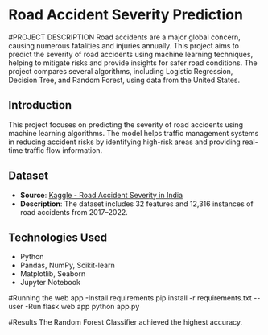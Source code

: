 # Road Accident Severity Prediction

#PROJECT DESCRIPTION
Road accidents are a major global concern, causing numerous fatalities and injuries annually. This project aims to predict the severity of road accidents using machine learning techniques, helping to mitigate risks and provide insights for safer road conditions. The project compares several algorithms, including Logistic Regression, Decision Tree, and Random Forest, using data from the United States.

## Introduction
This project focuses on predicting the severity of road accidents using machine learning algorithms. The model helps traffic management systems in reducing accident risks by identifying high-risk areas and providing real-time traffic flow information.

## Dataset
- **Source**: [Kaggle - Road Accident Severity in India](https://www.kaggle.com/datasets/s3programmer/road-accident-severity-in-india)
- **Description**: The dataset includes 32 features and 12,316 instances of road accidents from 2017–2022.

## Technologies Used
- Python
- Pandas, NumPy, Scikit-learn
- Matplotlib, Seaborn
- Jupyter Notebook

#Running the web app
-Install requirements
pip install -r requirements.txt --user
-Run flask web app
python app.py

#Results
The Random Forest Classifier achieved the highest accuracy.
